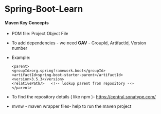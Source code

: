 # Spring-Boot-Learn

#### Maven Key Concepts

* POM file: Project Object File
* To add dependencies - we need **GAV** - GroupId, ArtifactId, Version number
* Example:

  `<parent>`  
  `<groupId>org.springframework.boot</groupId>`  
  `<artifactId>spring-boot-starter-parent</artifactId>`  
  `<version>3.5.3</version>`  
  `<relativePath/>   <!-- lookup parent from repository -->`  
  `</parent>`
* To find the repository details ( like npm )- https://central.sonatype.com/
* mvnw - maven wrapper files- help to run the maven project